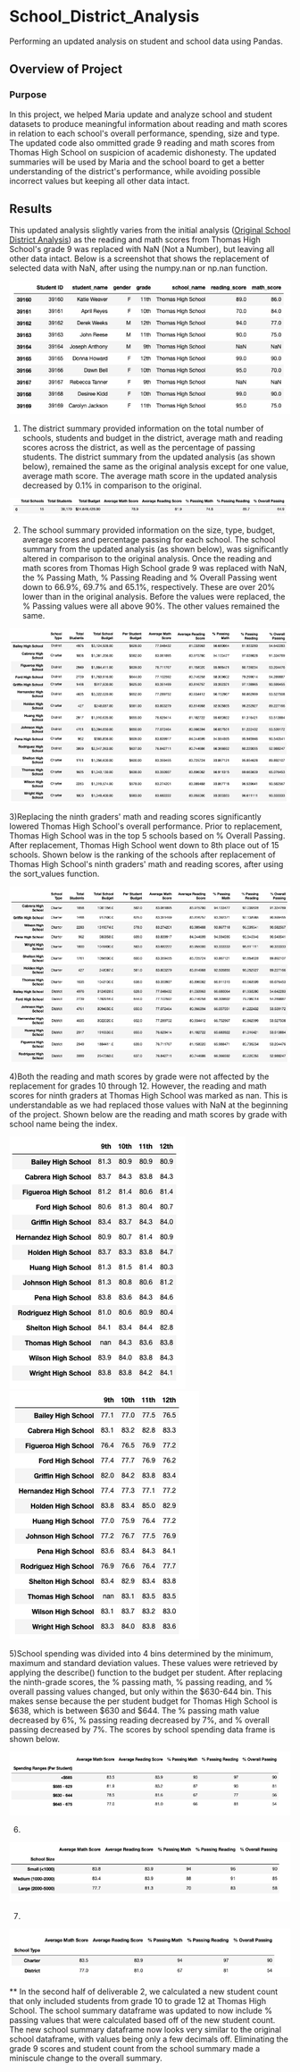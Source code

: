 # School_District_Analysis
Performing an updated analysis on student and school data using Pandas. 

## Overview of Project 
### Purpose
In this project, we helped Maria update and analyze school and student datasets to produce meaningful information about reading and math scores in relation to each school's overall performance, spending, size and type. The updated code also ommitted grade 9 reading and math scores from Thomas High School on suspicion of academic dishonesty. The updated summaries will be used by Maria and the school board to get a better understanding of the district's performance, while avoiding possible incorrect values but keeping all other data intact.

## Results 
This updated analysis slightly varies from the initial analysis ([Original School District Analysis](PyCitySchools.ipynb)) as the reading and math scores from Thomas High School's grade 9 was replaced with NaN (Not a Number), but leaving all other data intact. Below is a screenshot that shows the replacement of selected data with NaN, after using the numpy.nan or np.nan function.

![Selected Data Replaced with NaN](Images/SelectedDataReplaced_with_NaN.png)

1) The district summary provided information on the total number of schools, students and budget in the district, average math and reading scores across the district, as well as the percentage of passing students. The district summary from the updated analysis (as shown below), remained the same as the original analysis except for one value, average math score. The average math score in the updated analysis decreased by 0.1% in comparison to the original. 

![District Summary](Images/District_Summary.png)

2) The school summary provided information on the size, type, budget, average scores and percentage passing for each school. The school summary from the updated analysis (as shown below), was significantly altered in comparison to the original analysis. Once the reading and math scores from Thomas High School grade 9 was replaced with NaN, the % Passing Math, % Passing Reading and % Overall Passing went down to 66.9%,	69.7% and 65.1%, respectively. These are over 20% lower than in the original analysis. Before the values were replaced, the % Passing values were all above 90%. The other values remained the same. 

![School Summary](Images/school_summary.png)

3)Replacing the ninth graders' math and reading scores significantly lowered Thomas High School's overall performance. Prior to replacement, Thomas High School was in the top 5 schools based on % Overall Passing. After replacement, Thomas High School went down to 8th place out of 15 schools. Shown below is the ranking of the schools after replacement of Thomas High School's ninth graders' math and reading scores, after using the sort_values function. 

![Ranking After Replacement](Images/Ranking_after_Replacement.png)

4)Both the reading and math scores by grade were not affected by the replacement for grades 10 through 12. However, the reading and math scores for ninth graders at Thomas High School was marked as nan. This is understandable as we had replaced those values with NaN at the beginning of the project. Shown below are the reading and math scores by grade with school name being the index. 

![Reading Score by Grade](Images/reading_scores_bygrade.png) ![Math Score by Grade](Images/math_scores_bygrade.png)

5)School spending was divided into 4 bins determined by the minimum, maximum and standard deviation values. These values were retrieved by applying the describe() function to the budget per student. After replacing the ninth-grade scores, the % passing math, % passing reading, and % overall passing values changed, but only within the $630-644 bin. This makes sense because the per student budget for Thomas High School is $638, which is between $630 and $644. The % passing math value decreased by 6%, % passing reading decreased by 7%, and % overall passing decreased by 7%. The scores by school spending data frame is shown below.

![Score by Spending Range](Images/scoreby_spendingrange.png)

6)

![Score by School Size](Images/scoreby_schoolsize.png)

7)

![Score by School Type](Images/scoreby_schooltype.png)


** In the second half of deliverable 2, we calculated a new student count that only included students from grade 10 to grade 12 at Thomas High School. The school summary dataframe was updated to now include % passing values that were calculated based off of the new student count. The new school summary dataframe now looks very similar to the original school dataframe, with values being only a few decimals off. Eliminating the grade 9 scores and student count from the school summary made a miniscule change to the overall summary. 
